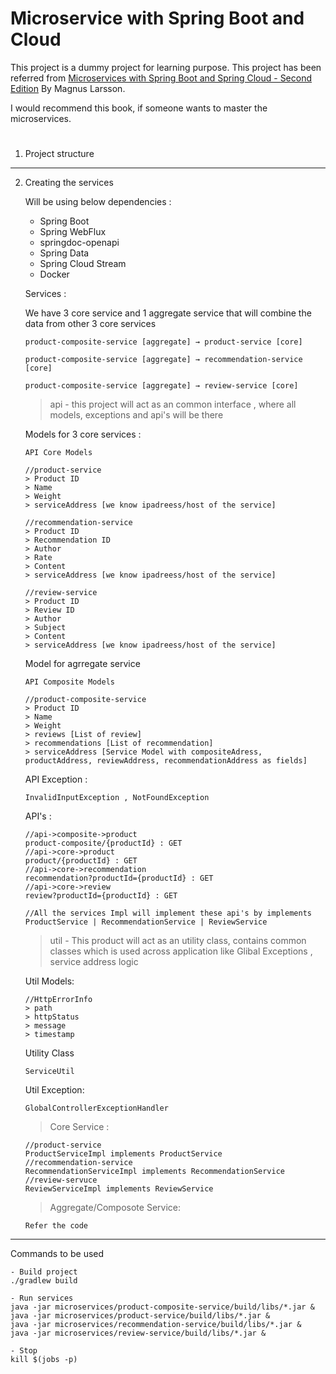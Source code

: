 
# Microservice with Spring Boot and Cloud

This project is a dummy project for learning purpose. This project has been referred from [Microservices with Spring Boot and Spring Cloud - Second Edition](https://www.oreilly.com/library/view/microservices-with-spring/9781801072977/) By Magnus Larsson.

I would recommend this book, if someone wants to master the microservices.

#
1. Project structure 
---
2. Creating the services

    Will be using below dependencies :
    - Spring Boot
    - Spring WebFlux
    - springdoc-openapi
    - Spring Data
    - Spring Cloud Stream
    - Docker
    
    Services :

    We have 3 core service and 1 aggregate service that will combine the data from other 3 core services

    ```
    product-composite-service [aggregate] → product-service [core]

    product-composite-service [aggregate] → recommendation-service [core]
    
    product-composite-service [aggregate] → review-service [core]
    ```

    > api - this project will act as an common interface , where all models, exceptions and api's will be there 


    Models for 3 core services : 

    ```
    API Core Models

    //product-service
    > Product ID
    > Name
    > Weight
    > serviceAddress [we know ipadreess/host of the service] 

    //recommendation-service
    > Product ID
    > Recommendation ID
    > Author
    > Rate
    > Content
    > serviceAddress [we know ipadreess/host of the service]
    
    //review-service 
    > Product ID
    > Review ID
    > Author
    > Subject
    > Content
    > serviceAddress [we know ipadreess/host of the service]
    ```

    Model for agrregate service
    ```
    API Composite Models

    //product-composite-service
    > Product ID
    > Name
    > Weight
    > reviews [List of review]
    > recommendations [List of recommendation]
    > serviceAddress [Service Model with compositeAdress, productAddress, reviewAddress, recommendationAddress as fields] 
    ```

    API Exception : 
    ```
    InvalidInputException , NotFoundException
    ```

    API's : 
    ```
    //api->composite->product
    product-composite/{productId} : GET
    //api->core->product
    product/{productId} : GET
    //api->core->recommendation
    recommendation?productId={productId} : GET
    //api->core->review
    review?productId={productId} : GET

    //All the services Impl will implement these api's by implements ProductService | RecommendationService | ReviewService
    ```

    > util - This product will act as an utility class, contains common classes which is used across application like Glibal Exceptions , service address logic

    Util Models: 
    ```
    //HttpErrorInfo
    > path
    > httpStatus
    > message
    > timestamp
    ```

    Utility Class
    ```
    ServiceUtil
    ```

    Util Exception:
    ```
    GlobalControllerExceptionHandler
    ```

    > Core Service :
    ```
    //product-service
    ProductServiceImpl implements ProductService
    //recommendation-service
    RecommendationServiceImpl implements RecommendationService
    //review-servuce
    ReviewServiceImpl implements ReviewService
    ```

    >Aggregate/Composote Service:
    ```
    Refer the code
    ```


---
Commands to be used
```
- Build project
./gradlew build

- Run services
java -jar microservices/product-composite-service/build/libs/*.jar &
java -jar microservices/product-service/build/libs/*.jar &
java -jar microservices/recommendation-service/build/libs/*.jar &
java -jar microservices/review-service/build/libs/*.jar &

- Stop 
kill $(jobs -p)
```